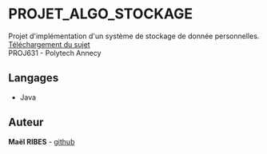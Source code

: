 # PROJET_ALGO_STOCKAGE

Projet d'implémentation d'un système de stockage de donnée personnelles.
[Téléchargement du sujet](https://github.com/MaelRibes/PROJET_ALGO_STOCKAGE/files/8566188/Sujet.pdf)<br />
PROJ631 - Polytech Annecy

## Langages
* Java

## Auteur
**Maël RIBES** - [github](https://github.com/MaelRibes)
